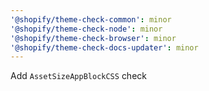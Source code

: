 ```yaml
---
'@shopify/theme-check-common': minor
'@shopify/theme-check-node': minor
'@shopify/theme-check-browser': minor
'@shopify/theme-check-docs-updater': minor
---
```


Add `AssetSizeAppBlockCSS` check
